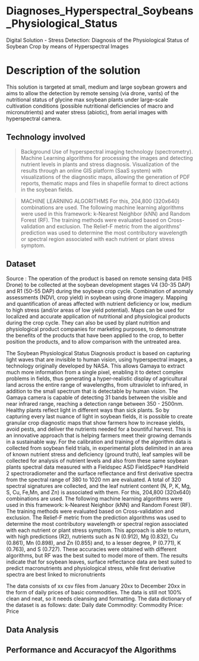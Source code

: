 # Diagnoses_Hyperspectral_Soybeans_Physiological_Status
Digital Solution - Stress Detection: Diagnosis of the Physiological Status of Soybean Crop by means of Hyperspectral Images
# Description of the solution
This solution is targeted at small, medium and large soybean growers and aims to allow the detection by remote sensing (via drone, vants) of the nutritional status of glycine max soybean plants under large-scale cultivation conditions (possible nutritional deficiencies of macro and micronutrients) and water stress (abiotic), from aerial images with hyperspectral camera.

## Technology involved
> Background
Use of hyperspectral imaging technology (spectrometry). Machine Learning algorithms for processing the images and detecting nutrient levels in plants and stress diagnosis. Visualization of the results through an online GIS platform (SaaS system) with visualizations of the diagnostic maps, allowing the generation of PDF reports, thematic maps and files in shapefile format to direct actions in the soybean fields.

> MACHINE LEARNING ALGORITHMS
For this, 204,800 (320x640) combinations are used. The following machine learning algorithms were used in this framework: k-Nearest Neighbor (kNN) and Random Forest (RF). The training methods were evaluated based on Cross-validation and exclusion. The Relief-F metric from the algorithms' prediction was used to determine the most contributory wavelength or spectral region associated with each nutrient or plant stress symptom.

## Dataset
Source : 
The operation of the product is based on remote sensing data (HIS Drone) to be collected at the soybean development stages V4 (30-35 DAP) and R1 (50-55 DAP) during the soybean crop cycle.
Combination of anomaly assessments (NDVI, crop yield) in soybean using drone imagery. Mapping and quantification of areas affected with nutrient deficiency or low, medium to high stress (and/or areas of low yield potential). Maps can be used for localized and accurate application of nutritional and physiological products during the crop cycle. They can also be used by plant nutrition and physiological product companies for marketing purposes, to demonstrate the benefits of the products that have been applied to the crop, to better position the products, and to allow comparison with the untreated area.

The Soybean Physiological Status Diagnosis product is based on capturing light waves that are invisible to human vision, using hyperspectral images, a technology originally developed by NASA. This allows Gamaya to extract much more information from a single pixel, enabling it to detect complex problems in fields, thus generating a hyper-realistic display of agricultural land across the entire range of wavelengths, from ultraviolet to infrared, in addition to the small spectrum that is detectable by human vision. The Gamaya camera is capable of detecting 31 bands between the visible and near infrared range, reaching a detection range between 350 - 2500nm.
Healthy plants reflect light in different ways than sick plants. So by capturing every last nuance of light in soybean fields, it is possible to create granular crop diagnostic maps that show farmers how to increase yields, avoid pests, and deliver the nutrients needed for a bountiful harvest. This is an innovative approach that is helping farmers meet their growing demands in a sustainable way.
For the calibration and training of the algorithm data is collected from soybean field trials, in experimental plots delimited in an area of known nutrient stress and deficiency (ground truth), leaf samples will be collected for analysis of nutrient levels and also from these same soybean plants spectral data measured with a Fieldspec ASD FieldSpec® HandHeld 2 spectroradiometer and the surface reflectance and first derivative spectra from the spectral range of 380 to 1020 nm are evaluated. A total of 320 spectral signatures are collected, and the leaf nutrient content (N, P, K, Mg, S, Cu, Fe,Mn, and Zn) is associated with them.
For this, 204,800 (320x640) combinations are used. The following machine learning algorithms were used in this framework: k-Nearest Neighbor (kNN) and Random Forest (RF). The training methods were evaluated based on Cross-validation and exclusion. The Relief-F metric from the prediction algorithms was used to determine the most contributory wavelength or spectral region associated with each nutrient or plant stress symptom.
This approach is able to return, with high predictions (R2), nutrients such as N (0.912), Mg (0.832), Cu (0.861), Mn (0.898), and Zn (0.855) and, to a lesser degree, P (0.771), K (0.763), and S (0.727). These accuracies were obtained with different algorithms, but RF was the best suited to model more of them. The results indicate that for soybean leaves, surface reflectance data are best suited to predict macronutrients and physiological stress, while first derivative spectra are best linked to micronutrients

The data consists of xx csv files from January 20xx to December 20xx in the form of daily prices of basic commodities. The data is still not 100% clean and neat, so it needs cleansing and formatting. The data dictionary of the dataset is as follows:
date: Daily date
Commodity: Commodity
Price: Price

## Data Analysis

## Performance and Accuracyof the Algorithms


